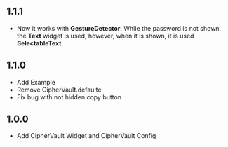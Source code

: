 ## 1.1.1
* Now it works with **GestureDetector**. While the password is not shown, the **Text** widget is used, however, when it is shown, it is used **SelectableText**

## 1.1.0

* Add Example
* Remove CipherVault.defaulte
* Fix bug with not hidden copy button


## 1.0.0

* Add CipherVault Widget and CipherVault Config
